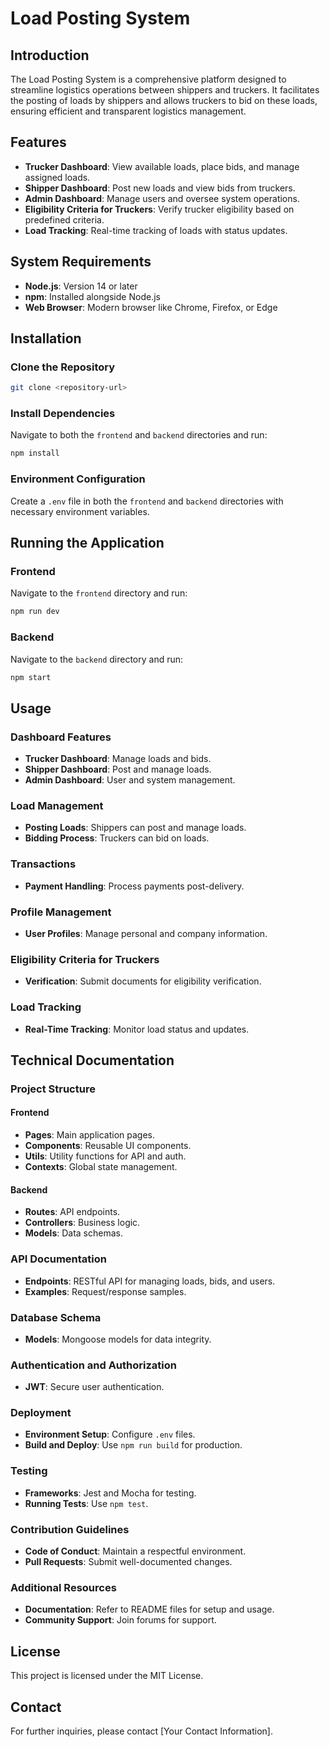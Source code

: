# Load Posting System

## Introduction
The Load Posting System is a comprehensive platform designed to streamline logistics operations between shippers and truckers. It facilitates the posting of loads by shippers and allows truckers to bid on these loads, ensuring efficient and transparent logistics management.

## Features
- **Trucker Dashboard**: View available loads, place bids, and manage assigned loads.
- **Shipper Dashboard**: Post new loads and view bids from truckers.
- **Admin Dashboard**: Manage users and oversee system operations.
- **Eligibility Criteria for Truckers**: Verify trucker eligibility based on predefined criteria.
- **Load Tracking**: Real-time tracking of loads with status updates.

## System Requirements
- **Node.js**: Version 14 or later
- **npm**: Installed alongside Node.js
- **Web Browser**: Modern browser like Chrome, Firefox, or Edge

## Installation

### Clone the Repository
```bash
git clone <repository-url>
```

### Install Dependencies
Navigate to both the `frontend` and `backend` directories and run:
```bash
npm install
```

### Environment Configuration
Create a `.env` file in both the `frontend` and `backend` directories with necessary environment variables.

## Running the Application

### Frontend
Navigate to the `frontend` directory and run:
```bash
npm run dev
```

### Backend
Navigate to the `backend` directory and run:
```bash
npm start
```

## Usage

### Dashboard Features
- **Trucker Dashboard**: Manage loads and bids.
- **Shipper Dashboard**: Post and manage loads.
- **Admin Dashboard**: User and system management.

### Load Management
- **Posting Loads**: Shippers can post and manage loads.
- **Bidding Process**: Truckers can bid on loads.

### Transactions
- **Payment Handling**: Process payments post-delivery.

### Profile Management
- **User Profiles**: Manage personal and company information.

### Eligibility Criteria for Truckers
- **Verification**: Submit documents for eligibility verification.

### Load Tracking
- **Real-Time Tracking**: Monitor load status and updates.

## Technical Documentation

### Project Structure

#### Frontend
- **Pages**: Main application pages.
- **Components**: Reusable UI components.
- **Utils**: Utility functions for API and auth.
- **Contexts**: Global state management.

#### Backend
- **Routes**: API endpoints.
- **Controllers**: Business logic.
- **Models**: Data schemas.

### API Documentation
- **Endpoints**: RESTful API for managing loads, bids, and users.
- **Examples**: Request/response samples.

### Database Schema
- **Models**: Mongoose models for data integrity.

### Authentication and Authorization
- **JWT**: Secure user authentication.

### Deployment
- **Environment Setup**: Configure `.env` files.
- **Build and Deploy**: Use `npm run build` for production.

### Testing
- **Frameworks**: Jest and Mocha for testing.
- **Running Tests**: Use `npm test`.

### Contribution Guidelines
- **Code of Conduct**: Maintain a respectful environment.
- **Pull Requests**: Submit well-documented changes.

### Additional Resources
- **Documentation**: Refer to README files for setup and usage.
- **Community Support**: Join forums for support.

## License
This project is licensed under the MIT License.

## Contact
For further inquiries, please contact [Your Contact Information].

